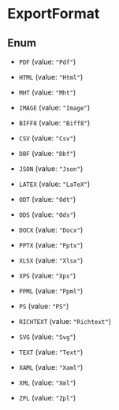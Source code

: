 

# ExportFormat

## Enum


* `PDF` (value: `"Pdf"`)

* `HTML` (value: `"Html"`)

* `MHT` (value: `"Mht"`)

* `IMAGE` (value: `"Image"`)

* `BIFF8` (value: `"Biff8"`)

* `CSV` (value: `"Csv"`)

* `DBF` (value: `"Dbf"`)

* `JSON` (value: `"Json"`)

* `LATEX` (value: `"LaTeX"`)

* `ODT` (value: `"Odt"`)

* `ODS` (value: `"Ods"`)

* `DOCX` (value: `"Docx"`)

* `PPTX` (value: `"Pptx"`)

* `XLSX` (value: `"Xlsx"`)

* `XPS` (value: `"Xps"`)

* `PPML` (value: `"Ppml"`)

* `PS` (value: `"PS"`)

* `RICHTEXT` (value: `"Richtext"`)

* `SVG` (value: `"Svg"`)

* `TEXT` (value: `"Text"`)

* `XAML` (value: `"Xaml"`)

* `XML` (value: `"Xml"`)

* `ZPL` (value: `"Zpl"`)



